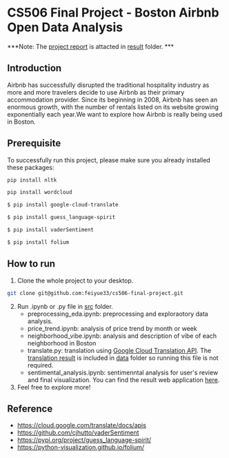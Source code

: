 # CS506 Final Project - Boston Airbnb Open Data Analysis

***Note: The [project report](https://github.com/feiyue33/cs506-final-project/blob/master/result/proj_report.pdf) is attacted in [result](https://github.com/feiyue33/cs506-final-project/tree/master/result) folder. ***

## Introduction
Airbnb has successfully disrupted the traditional hospitality industry as more and more travelers decide to use Airbnb as their primary accommodation provider. Since its beginning in 2008, Airbnb has seen an enormous growth, with the number of rentals listed on its website growing exponentially each year.We want to explore how Airbnb is really being used in Boston.

## Prerequisite
To successfully run this project, please make sure you already installed these packages:
```sh
pip install nltk
```
```sh
pip install wordcloud
```
```sh
$ pip install google-cloud-translate
```
```sh
$ pip install guess_language-spirit
```
```sh
$ pip install vaderSentiment
```
```sh
$ pip install folium
```

## How to run
1. Clone the whole project to your desktop.
```sh
git clone git@github.com:feiyue33/cs506-final-project.git
```
2. Run .ipynb or .py file in [src](https://github.com/feiyue33/cs506-final-project/tree/master/src) folder.
	- preprocessing_eda.ipynb: preprocessing and exploraotory data analysis.
	- price_trend.ipynb: analysis of price trend by month or week
	- neighborhood_vibe.ipynb: analysis and description of vibe of each neighborhood in Boston
	- translate.py: translation using [Google Cloud Translation API](https://cloud.google.com/translate/docs/apis). The [translation result](https://github.com/feiyue33/cs506-final-project/blob/master/data/reviews_join_listings_translated.csv) is included in [data](https://github.com/feiyue33/cs506-final-project/tree/master/data) folder so running this file is not required.
	- sentimental_analysis.ipynb: sentimenntal analysis for user's review and final visualization. You can find the result web application [here](https://github.com/feiyue33/cs506-final-project/tree/master/result).
3. Feel free to explore more!

## Reference
- https://cloud.google.com/translate/docs/apis
- https://github.com/cjhutto/vaderSentiment
- https://pypi.org/project/guess_language-spirit/
- https://python-visualization.github.io/folium/

